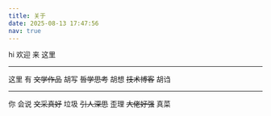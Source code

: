 ```yaml
---
title: 关于
date: 2025-08-13 17:47:56
nav: true
---
```


hi
欢迎
来
这里

---

这里
有
~~文学作品~~ 胡写
~~哲学思考~~ 胡想
~~技术博客~~ 胡诌

---

你
会说
~~文采真好~~ 垃圾
~~引人深思~~ 歪理
~~大佬好强~~ 真菜